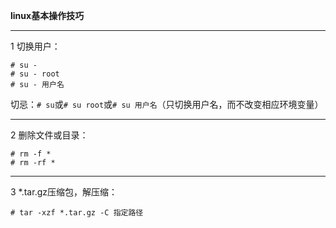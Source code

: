 ﻿**linux基本操作技巧**

----------
1 切换用户：

```
# su -
# su - root
# su - 用户名
```

切忌：`# su`或`# su root`或`# su 用户名`（只切换用户名，而不改变相应环境变量）

----------
2 删除文件或目录：

```
# rm -f *
# rm -rf *
```
----------
3 *.tar.gz压缩包，解压缩：

```
# tar -xzf *.tar.gz -C 指定路径
```